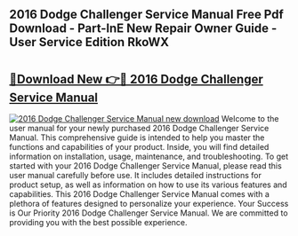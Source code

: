 ## 2016 Dodge Challenger Service Manual Free Pdf Download - Part-lnE New Repair Owner Guide - User Service Edition RkoWX

# <h2><a href="http://bc34690.oget.top/?id=2016+Dodge+Challenger+Service+Manual">🔗Download New 👉🔴 2016 Dodge Challenger Service Manual</a></h2>

[![2016 Dodge Challenger Service Manual new download](https://i.imgur.com/5g1atiW.png)](http://bc34690.oget.top/?id=2016+Dodge+Challenger+Service+Manual)
Welcome to the user manual for your newly purchased 2016 Dodge Challenger Service Manual. This comprehensive guide is intended to help you master the functions and capabilities of your product. Inside, you will find detailed information on installation, usage, maintenance, and troubleshooting. To get started with your 2016 Dodge Challenger Service Manual, please read this user manual carefully before use. It includes detailed instructions for product setup, as well as information on how to use its various features and capabilities. This 2016 Dodge Challenger Service Manual comes with a plethora of features designed to personalize your experience. Your Success is Our Priority 2016 Dodge Challenger Service Manual. We are committed to providing you with the best possible experience.
